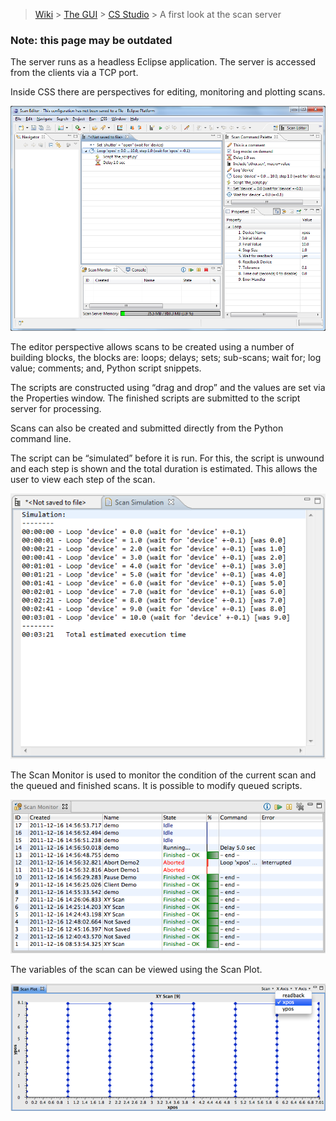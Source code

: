 > [Wiki](Home) > [The GUI](The-GUI) > [CS Studio](GUI-CSS) > A first look at the scan server

### Note: this page may be outdated

The server runs as a headless Eclipse application. The server is accessed from the clients via a TCP port.

Inside CSS there are perspectives for editing, monitoring and plotting scans.

![Client 1](GUI_development/images/css/client1.png)

The editor perspective allows scans to be created using a number of building blocks, the blocks are: loops; delays; sets; sub-scans; wait for; log value; comments; and, Python script snippets.

The scripts are constructed using “drag and drop” and the values are set via the Properties window.
The finished scripts are submitted to the script server for processing.

Scans can also be created and submitted directly from the Python command line.

The script can be “simulated” before it is run. For this, the script is unwound and each step is shown and the total duration is estimated. This allows the user to view each step of the scan.

![Client 2](GUI_development/images/css/client2.png)

The Scan Monitor is used to monitor the condition of the current scan and the queued and finished scans. It is possible to modify queued scripts.

![Client 3](GUI_development/images/css/client3.png)

The variables of the scan can be viewed using the Scan Plot.

![Client 4](GUI_development/images/css/client4.png)